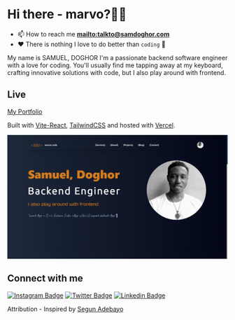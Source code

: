 # Hi there - marvo?👋🏿

- 📫 How to reach me **[mailto:talkto@samdoghor.com](talkto@samdoghor.com)**
- ❤️ There is nothing I love to do better than `coding` 🌱

My name is SAMUEL, DOGHOR I'm a passionate backend software engineer with a love for coding. You'll usually find me tapping away at my keyboard, crafting innovative solutions with code, but I also play around with frontend.

## Live

[My Portfolio](https://app.samdoghor.com)

Built with [Vite-React](https://vitejs.dev/), [TailwindCSS](https://tailwindcss.com/) and hosted with [Vercel](https://vercel.com/).

![My Portfolio](frontend/public/img/portfolio.png)

## Connect with me

[![Instagram Badge](https://img.shields.io/badge/-samdoghor-%09%23483D8B?style=for-the-badge&logo=instagram&logoColor=white&link=https://instagram.com/samdoghor)](https://instagram.com/samdoghor)
[![Twitter Badge](https://img.shields.io/badge/-samdoghor-%09%23483D8B?style=for-the-badge&logo=twitter&logoColor=white&link=https://twitter.com/samdoghor)](https://twitter.com/samdoghor)
[![Linkedin Badge](https://img.shields.io/badge/-samdoghor-%09%23483D8B?style=for-the-badge&logo=linkedin&logoColor=white&link=https://linkedin.com/in/samdoghor)](https://linkedin.com/in/samdoghor)

Attribution - Inspired by [Segun Adebayo](https://github.com/segunadebayo/adebayosegun.com)
